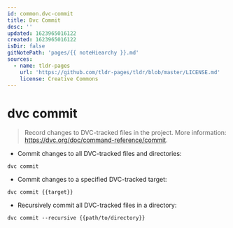 ```yaml
---
id: common.dvc-commit
title: Dvc Commit
desc: ''
updated: 1623965016122
created: 1623965016122
isDir: false
gitNotePath: 'pages/{{ noteHiearchy }}.md'
sources:
  - name: tldr-pages
    url: 'https://github.com/tldr-pages/tldr/blob/master/LICENSE.md'
    license: Creative Commons
---
```

# dvc commit

> Record changes to DVC-tracked files in the project.
> More information: <https://dvc.org/doc/command-reference/commit>.

- Commit changes to all DVC-tracked files and directories:

`dvc commit`

- Commit changes to a specified DVC-tracked target:

`dvc commit {{target}}`

- Recursively commit all DVC-tracked files in a directory:

`dvc commit --recursive {{path/to/directory}}`

